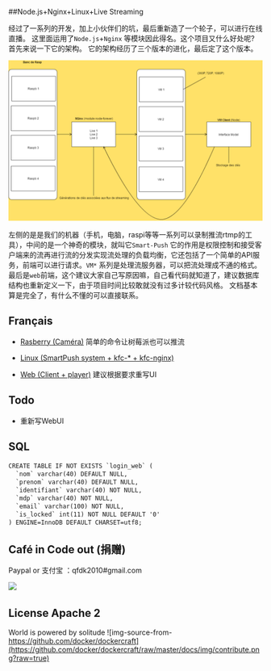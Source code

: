 ##Node.js+Nginx+Linux+Live Streaming


经过了一系列的开发，加上小伙伴们的坑，最后重新造了一个轮子，可以进行在线直播。
这里面运用了`Node.js`+`Nginx` 等模块因此得名。这个项目又什么好处呢? 首先来说一下它的架构。 它的架构经历了三个版本的进化，最后定了这个版本。

![](./img/1.png)

左侧的是是我们的机器（手机，电脑，raspi等等一系列可以录制推流rtmp的工具），中间的是一个神奇的模块，就叫它`Smart-Push` 它的作用是权限控制和接受客户端来的流再进行流的分发实现流处理的负载均衡，它还包括了一个简单的API服务，前端可以进行请求。`VM*` 系列是处理流服务器，可以把流处理成不通的格式。 最后是`web`前端，这个建议大家自己写原因嘛，自己看代码就知道了，建议数据库结构也重新定义一下，由于项目时间比较敢就没有过多计较代码风格。
文档基本算是完全了，有什么不懂的可以直接联系。

## Français

- [Rasberry (Caméra)](https://github.com/qfdk/projetESIR/tree/master/Raspberry
) 简单的命令让树莓派也可以推流

- [Linux (SmartPush system + kfc-* + kfc-nginx)](https://github.com/qfdk/projetESIR/tree/master/Linux)
 
- [Web (Client + player)](https://github.com/qfdk/projetESIR/tree/master/Web) 建议根据要求重写UI

## Todo
- 重新写WebUI

## SQL

```
CREATE TABLE IF NOT EXISTS `login_web` (
  `nom` varchar(40) DEFAULT NULL,
  `prenom` varchar(40) DEFAULT NULL,
  `identifiant` varchar(40) NOT NULL,
  `mdp` varchar(40) NOT NULL,
  `email` varchar(100) NOT NULL,
  `is_locked` int(11) NOT NULL DEFAULT '0'
) ENGINE=InnoDB DEFAULT CHARSET=utf8;

```
## Café in Code out (捐赠)
Paypal or 支付宝 ：qfdk2010#gmail.com

<img src="https://raw.githubusercontent.com/qfdk/NNLLS/master/img/2.JPG" width="250px"/>

## License Apache 2
World is powered by solitude
![img-source-from-https://github.com/docker/dockercraft](https://github.com/docker/dockercraft/raw/master/docs/img/contribute.png?raw=true)

